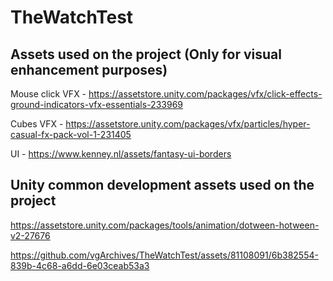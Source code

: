 # TheWatchTest

## Assets used on the project (Only for visual enhancement purposes)

Mouse click VFX - https://assetstore.unity.com/packages/vfx/click-effects-ground-indicators-vfx-essentials-233969

Cubes VFX - https://assetstore.unity.com/packages/vfx/particles/hyper-casual-fx-pack-vol-1-231405

UI - https://www.kenney.nl/assets/fantasy-ui-borders

## Unity common development assets used on the project

https://assetstore.unity.com/packages/tools/animation/dotween-hotween-v2-27676


https://github.com/vgArchives/TheWatchTest/assets/81108091/6b382554-839b-4c68-a6dd-6e03ceab53a3

